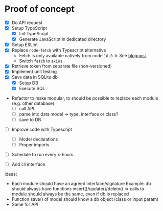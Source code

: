 # Proof of concept
- [X] Do API request
- [X] Setup TypeScript
  * [X] Init TypeScript
  * [X] Generate JavaScript in dedicated directory
- [X] Setup ESLint
- [X] Replace `node-fetch` with Typescript alternative
  * Fetch is only available natively from node `18.0.0`. See [blogpost](https://blog.devgenius.io/experimenting-node-js-native-fetch-api-using-typescript-c5275f8a7592).
  * Switch `fetch` to `axios`.
- [X] Retrieve token from separate file (non-versioned)
- [X] Implement unit testing
- [X] Save data in SQLite db
  - [X] Setup DB
  - [X] Execute SQL
- Refactor to make modular, to should be possible to replace each module (e.g. other database)
  - [ ] call API
  - [ ] parse into data model -> type, interface or class?
  - [ ] save to DB
- [ ] Improve code with Typescript
  - [ ] Model declarations
  - [ ] Proper imports
- [ ] Schedule to run every x-hours
- [ ] Add cli interface


Ideas:
- Each module should have an agreed interface/signature
  Example: db should always have functions insert()/update()/delete()
  => calls to module should always be the same, even if db is replaced
- Function save() of model should know a db object (class or input param)
- Same for API